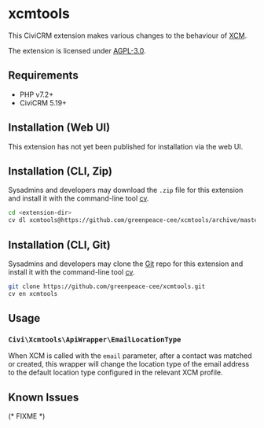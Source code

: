 # xcmtools

This CiviCRM extension makes various changes to the behaviour of [XCM](https://github.com/systopia/de.systopia.xcm).

The extension is licensed under [AGPL-3.0](LICENSE.txt).

## Requirements

* PHP v7.2+
* CiviCRM 5.19+

## Installation (Web UI)

This extension has not yet been published for installation via the web UI.

## Installation (CLI, Zip)

Sysadmins and developers may download the `.zip` file for this extension and
install it with the command-line tool [cv](https://github.com/civicrm/cv).

```bash
cd <extension-dir>
cv dl xcmtools@https://github.com/greenpeace-cee/xcmtools/archive/master.zip
```

## Installation (CLI, Git)

Sysadmins and developers may clone the [Git](https://en.wikipedia.org/wiki/Git) repo for this extension and
install it with the command-line tool [cv](https://github.com/civicrm/cv).

```bash
git clone https://github.com/greenpeace-cee/xcmtools.git
cv en xcmtools
```

## Usage

### `Civi\Xcmtools\ApiWrapper\EmailLocationType`

When XCM is called with the `email` parameter, after a contact was matched or
created, this wrapper will change the location type of the email address to the
default location type configured in the relevant XCM profile.

## Known Issues

(* FIXME *)
